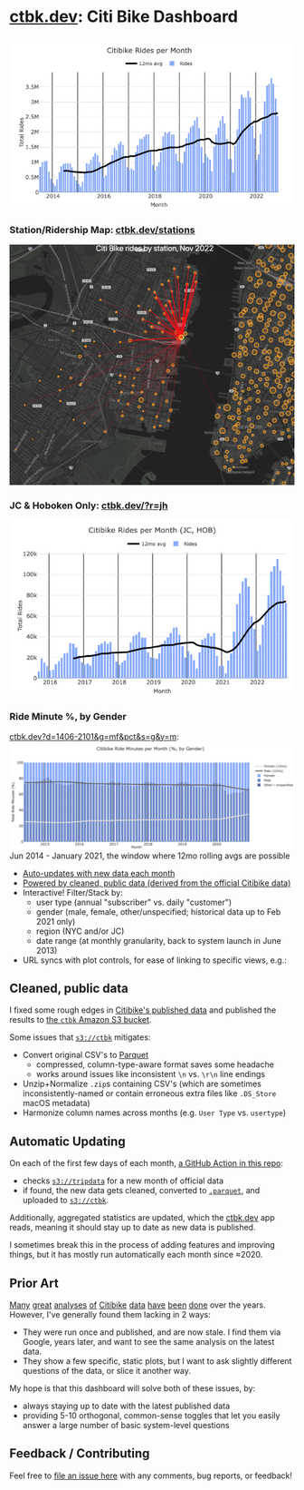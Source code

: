 # [ctbk.dev](https://ctbk.dev/): Citi Bike Dashboard

[![Screenshot of dashboard; per-month ride counts going back 5 years, with a 12mo rolling avg showing mostly steady growth](www/public/screenshots/ctbk-rides.png)][ctbk.dev]

### Station/Ridership Map: [ctbk.dev/stations]
[![Map of Citi Bike stations, Hoboken NJ Transit Terminal selected, showing destinations for rides beginning there](www/public/screenshots/ctbk-stations.png)][ctbk.dev/stations]

### JC & Hoboken Only: [ctbk.dev/?r=jh][ctbk nj plot]
[![Screenshot of dashboard; per-month ride counts going back 5 years, with a 12mo rolling avg showing mostly steady growth](www/public/screenshots/ctbk-nj.png)][ctbk nj plot]

### Ride Minute %, by Gender
[ctbk.dev?d=1406-2101&g=mf&pct&s=g&y=m][ctbk gender pct plot]:
[![](./gender-percents-minutes.png)][ctbk gender pct plot]
Jun 2014 - January 2021, the window where 12mo rolling avgs are possible

- [Auto-updates with new data each month](#auto-update)
- [Powered by cleaned, public data (derived from the official Citibike data)](#cleaned-data)
- Interactive! Filter/Stack by:
  - user type (annual "subscriber" vs. daily "customer")
  - gender (male, female, other/unspecified; historical data up to Feb 2021 only)
  - region (NYC and/or JC)
  - date range (at monthly granularity, back to system launch in June 2013)
- URL syncs with plot controls, for ease of linking to specific views, e.g.:

## Cleaned, public data <a id="cleaned-data"></a>
I fixed some rough edges in [Citibike's published data][citibike system data] and published the results to [the `ctbk` Amazon S3 bucket][`s3://ctbk`].

Some issues that [`s3://ctbk`] mitigates:
- Convert original CSV's to [Parquet]
  - compressed, column-type-aware format saves some headache
  - works around issues like inconsistent `\n` vs. `\r\n` line endings
- Unzip+Normalize `.zip`s containing CSV's (which are sometimes inconsistently-named or contain erroneous extra files like `.DS_Store` macOS metadata)
- Harmonize column names across months (e.g. `User Type` vs. `usertype`)

## Automatic Updating <a id="auto-update"></a>
On each of the first few days of each month, [a GitHub Action in this repo][github actions]:
- checks [`s3://tripdata`] for a new month of official data
- if found, the new data gets cleaned, converted to [`.parquet`][Parquet], and uploaded to [`s3://ctbk`].

Additionally, aggregated statistics are updated, which the [ctbk.dev] app reads, meaning it should stay up to date as new data is published.

I sometimes break this in the process of adding features and improving things, but it has mostly run automatically each month since ≈2020.

## Prior Art
[Many][ckran-20210305] [great][toddschneider-20160113] [analyses][jc-analysis-2017] [of][jc-analysis-2018] [Citibike][datastudio-analysis] [data][cl2871-analysis] [have][tableau #citibike] [been][coursera citibike viz course] [done][juanjocarin analysis] over the years. However, I've generally found them lacking in 2 ways:
- They were run once and published, and are now stale. I find them via Google, years later, and want to see the same analysis on the latest data.
- They show a few specific, static plots, but I want to ask slightly different questions of the data, or slice it another way.

My hope is that this dashboard will solve both of these issues, by:
- always staying up to date with the latest published data
- providing 5-10 orthogonal, common-sense toggles that let you easily answer a large number of basic system-level questions

## Feedback / Contributing
Feel free to [file an issue here][github new issue] with any comments, bug reports, or feedback!

[ckran-20210305]: https://towardsdatascience.com/exploring-the-effects-of-the-pandemic-on-nyc-bike-share-usage-ab79f67ac2df
[toddschneider-20160113]: https://toddwschneider.com/posts/a-tale-of-twenty-two-million-citi-bikes-analyzing-the-nyc-bike-share-system/
[jc-analysis-2017]: https://www.bikejc.org/resources/citibikejc-2017
[jc-analysis-2018]: https://www.bikejc.org/citi-bike-usage-jersey-city-2018
[datastudio-analysis]: https://datastudio.google.com/u/0/reporting/a6fc910f-b100-4ac5-a72b-2fa35880f149/page/SKniB
[cl2871-analysis]: https://github.com/cl2871/citibike
[tableau #citibike]: https://public.tableau.com/en-gb/search/all/%23CitiBike
[coursera citibike viz course]: https://www.coursera.org/projects/visualizing-citibike-trips-tableau
[juanjocarin analysis]: http://juanjocarin.github.io/Citibike-viz/

[citibike system data]: https://www.citibikenyc.com/system-data
[Parquet]: https://parquet.apache.org/

[`s3://tripdata`]: https://s3.amazonaws.com/tripdata/index.html
[`s3://ctbk`]: https://ctbk.s3.amazonaws.com/index.html

[github actions]: https://github.com/neighbor-ryan/ctbk.dev/actions
[github issues]: https://github.com/neighbor-ryan/ctbk.dev/issues
[github new issue]: https://github.com/neighbor-ryan/ctbk.dev/issues/new

[ctbk.dev]: https://ctbk.dev/
[ctbk gender pct plot]: https://ctbk.dev/?y=m&s=g&pct=&g=mf&d=1406-2101
[ctbk.dev/stations]: https://ctbk.dev/stations?ll=40.733_-74.036&z=14&ss=HB102
[ctbk nj plot]: https://ctbk.dev/?r=jh
